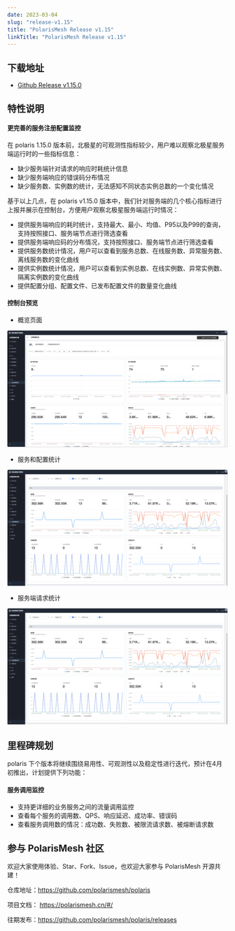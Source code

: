 ```yaml
---
date: 2023-03-04
slug: "release-v1.15"
title: "PolarisMesh Release v1.15"
linkTitle: "PolarisMesh Release v1.15"
---
```


## 下载地址

- [Github Release v1.15.0](https://github.com/polarismesh/polaris/releases/tag/v1.15.2)


## 特性说明

#### 更完善的服务注册配置监控
在 polaris 1.15.0 版本前，北极星的可观测性指标较少，用户难以观察北极星服务端运行时的一些指标信息：

- 缺少服务端针对请求的响应时耗统计信息
- 缺少服务端响应的错误码分布情况
- 缺少服务数、实例数的统计，无法感知不同状态实例总数的一个变化情况

基于以上几点，在 polaris v1.15.0 版本中，我们针对服务端的几个核心指标进行上报并展示在控制台，方便用户观察北极星服务端运行时情况：

- 提供服务端响应的耗时统计，支持最大、最小、均值、P95以及P99的查询，支持按照接口、服务端节点进行筛选查看
- 提供服务端响应码的分布情况，支持按照接口、服务端节点进行筛选查看
- 提供服务数统计情况，用户可以查看到服务总数、在线服务数、异常服务数、离线服务数的变化曲线
- 提供实例数统计情况，用户可以查看到实例总数、在线实例数、异常实例数、隔离实例数的变化曲线
- 提供配置分组、配置文件、已发布配置文件的数量变化曲线

#### 控制台预览

- 概览页面

![](image_1.png)

- 服务和配置统计

![](image_3.png)

- 服务端请求统计

![](image_3.png)


## 里程碑规划

polaris 下个版本将继续围绕易用性、可观测性以及稳定性进行迭代，预计在4月初推出，计划提供下列功能：

#### 服务调用监控

- 支持更详细的业务服务之间的流量调用监控
- 查看每个服务的调用数、QPS、响应延迟、成功率、错误码
- 查看服务调用数的情况：成功数、失败数、被限流请求数、被熔断请求数

## 参与 PolarisMesh 社区

欢迎大家使用体验、Star、Fork、Issue，也欢迎大家参与 PolarisMesh 开源共建！

仓库地址：https://github.com/polarismesh/polaris

项目文档： https://polarismesh.cn/#/

往期发布：https://github.com/polarismesh/polaris/releases
